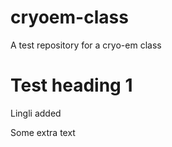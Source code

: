 # cryoem-class
A test repository for a cryo-em class

# Test heading 1
Lingli added

Some extra text

